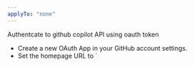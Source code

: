 ```yaml
---
applyTo: "none"
---
```


Authentcate to github copilot API using oauth token

- Create a new OAuth App in your GitHub account settings.
- Set the homepage URL to `

